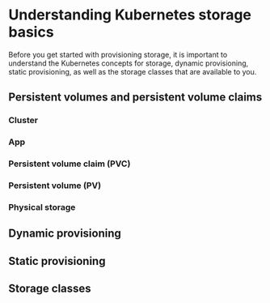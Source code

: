 # Understanding Kubernetes storage basics

Before you get started with provisioning storage, it is important to understand the Kubernetes concepts for storage, dynamic provisioning, static provisioning, as well as the storage classes that are available to you.

## Persistent volumes and persistent volume claims

### Cluster

### App

### Persistent volume claim (PVC)

### Persistent volume (PV)

### Physical storage

## Dynamic provisioning

## Static provisioning

## Storage classes
